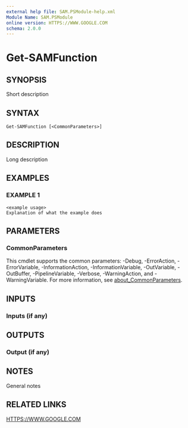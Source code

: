 ```yaml
---
external help file: SAM.PSModule-help.xml
Module Name: SAM.PSModule
online version: HTTPS://WWW.GOOGLE.COM
schema: 2.0.0
---
```


# Get-SAMFunction

## SYNOPSIS
Short description

## SYNTAX

```
Get-SAMFunction [<CommonParameters>]
```

## DESCRIPTION
Long description

## EXAMPLES

### EXAMPLE 1
```
<example usage>
Explanation of what the example does
```

## PARAMETERS

### CommonParameters
This cmdlet supports the common parameters: -Debug, -ErrorAction, -ErrorVariable, -InformationAction, -InformationVariable, -OutVariable, -OutBuffer, -PipelineVariable, -Verbose, -WarningAction, and -WarningVariable. For more information, see [about_CommonParameters](http://go.microsoft.com/fwlink/?LinkID=113216).

## INPUTS

### Inputs (if any)
## OUTPUTS

### Output (if any)
## NOTES
General notes

## RELATED LINKS

[HTTPS://WWW.GOOGLE.COM](HTTPS://WWW.GOOGLE.COM)

